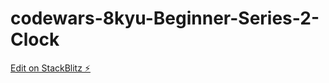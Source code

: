 # codewars-8kyu-Beginner-Series-2-Clock

[Edit on StackBlitz ⚡️](https://stackblitz.com/edit/js-kdwnxi)